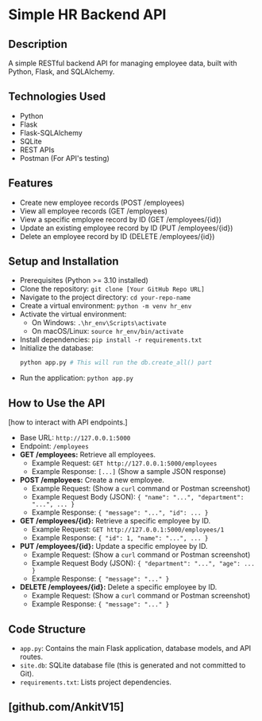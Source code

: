 
# Simple HR Backend API

## Description
A simple RESTful backend API for managing employee data, built with Python, Flask, and SQLAlchemy.

## Technologies Used
* Python
* Flask
* Flask-SQLAlchemy
* SQLite
* REST APIs
* Postman (For API's testing)

## Features
* Create new employee records (POST /employees)
* View all employee records (GET /employees)
* View a specific employee record by ID (GET /employees/{id})
* Update an existing employee record by ID (PUT /employees/{id})
* Delete an employee record by ID (DELETE /employees/{id})

## Setup and Installation
* Prerequisites (Python >= 3.10 installed)
* Clone the repository: `git clone [Your GitHub Repo URL]`
* Navigate to the project directory: `cd your-repo-name`
* Create a virtual environment: `python -m venv hr_env`
* Activate the virtual environment:
    * On Windows: `.\hr_env\Scripts\activate`
    * On macOS/Linux: `source hr_env/bin/activate`
* Install dependencies: `pip install -r requirements.txt` 
* Initialize the database:
    ```bash
    python app.py # This will run the db.create_all() part
    ```
* Run the application: `python app.py`

## How to Use the API
[how to interact with API endpoints.]
* Base URL: `http://127.0.0.1:5000`
* Endpoint: `/employees`
* **GET /employees:** Retrieve all employees.
    * Example Request: `GET http://127.0.0.1:5000/employees`
    * Example Response: `[...]` (Show a sample JSON response)
* **POST /employees:** Create a new employee.
    * Example Request: (Show a `curl` command or Postman screenshot)
    * Example Request Body (JSON): `{ "name": "...", "department": "...", ... }`
    * Example Response: `{ "message": "...", "id": ... }`
* **GET /employees/{id}:** Retrieve a specific employee by ID.
    * Example Request: `GET http://127.0.0.1:5000/employees/1`
    * Example Response: `{ "id": 1, "name": "...", ... }`
* **PUT /employees/{id}:** Update a specific employee by ID.
    * Example Request: (Show a `curl` command or Postman screenshot)
    * Example Request Body (JSON): `{ "department": "...", "age": ... }`
    * Example Response: `{ "message": "..." }`
* **DELETE /employees/{id}:** Delete a specific employee by ID.
    * Example Request: (Show a `curl` command or Postman screenshot)
    * Example Response: `{ "message": "..." }`

## Code Structure
* `app.py`: Contains the main Flask application, database models, and API routes.
* `site.db`: SQLite database file (this is generated and not committed to Git).
* `requirements.txt`: Lists project dependencies.

## [github.com/AnkitV15]